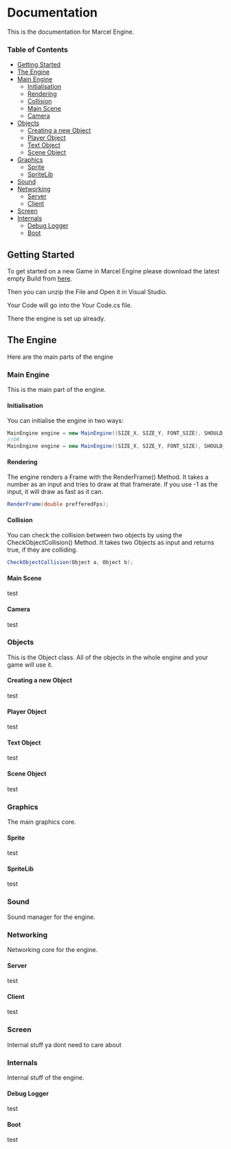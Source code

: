 # Documentation
This is the documentation for Marcel Engine.

### Table of Contents  
  * [Getting Started](#getting-started)
  * [The Engine](#the-engine)
  * [Main Engine](#main-engine)
    + [Initialisation](#initialisation)
    + [Rendering](#rendering)
    + [Collision](#collision)
    + [Main Scene](#main-scene)
    + [Camera](#camera)
  * [Objects](#objects)
    + [Creating a new Object](#creating-a-new-object)
    + [Player Object](#player-object)
    + [Text Object](#text-object)
    + [Scene Object](#scene-object)
  * [Graphics](#graphics)
    + [Sprite](#sprite)
    + [SpriteLib](#spritelib)
  * [Sound](#sound)
  * [Networking](#networking)
    + [Server](#server)
    + [Client](#client)
  * [Screen](#screen)
  * [Internals](#internals)
    + [Debug Logger](#debug-logger)
    + [Boot](#boot)






## Getting Started
To get started on a new Game in Marcel Engine please download the latest empty Build from [here](https://github.com/marceldobehere/Marcel-Engine/tree/main/Empty%20Builds).

Then you can unzip the File and Open it in Visual Studio.

Your Code will go into the Your Code.cs file.

There the engine is set up already.








## The Engine
Here are the main parts of the engine

### Main Engine
This is the main part of the engine.

#### Initialisation
You can initialise the engine in two ways:
```csharp
MainEngine engine = new MainEngine((SIZE_X, SIZE_Y, FONT_SIZE), SHOULD_WINDOW_MAXIMISE);
//OR
MainEngine engine = new MainEngine((SIZE_X, SIZE_Y, FONT_SIZE), SHOULD_WINDOW_MAXIMISE, FONT_NAME);
```

#### Rendering
The engine renders a Frame with the RenderFrame() Method.
It takes a number as an input and tries to draw at that framerate. If you use -1 as the input, it will draw as fast as it can.
```csharp
RenderFrame(double prefferedFps);
```

#### Collision
You can check the collision between two objects by using the CheckObjectCollision() Method. It takes two Objects as input and returns true, if they are colliding.
```csharp
CheckObjectCollision(Object a, Object b);
```

#### Main Scene
test

#### Camera
test


### Objects
This is the Object class. All of the objects in the whole engine and your game will use it.

#### Creating a new Object
test

#### Player Object
test

#### Text Object
test

#### Scene Object
test


### Graphics

The main graphics core.

#### Sprite
test

#### SpriteLib
test


### Sound
Sound manager for the engine.


### Networking
Networking core for the engine.

#### Server
test

#### Client
test


### Screen
Internal stuff ya dont need to care about



### Internals
Internal stuff of the engine.

#### Debug Logger
test

#### Boot
test
